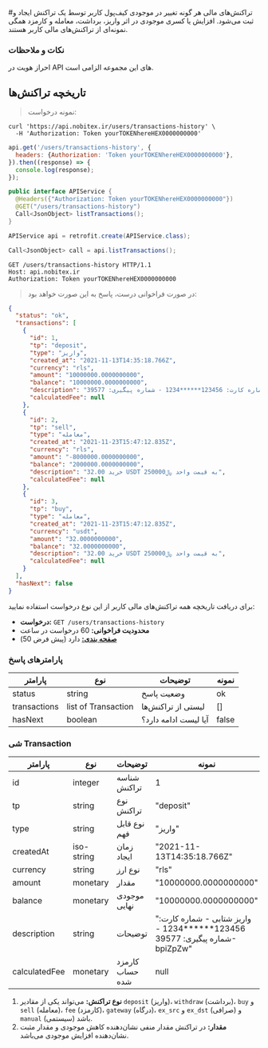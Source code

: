 #تراکنش‌های مالی
هر گونه تغییر در موجودی کیف‌پول کاربر توسط یک تراکنش ایجاد و ثبت می‌شود. افزایش یا کسری موجودی در اثر واریز، برداشت، معامله و کارمزد همگی نمونه‌ای از تراکنش‌های مالی کاربر هستند.


### نکات و ملاحظات
احراز هویت در API های این مجموعه الزامی است.


## تاریخچه تراکنش‌ها

>نمونه درخواست:

```shell
curl 'https://api.nobitex.ir/users/transactions-history' \
  -H 'Authorization: Token yourTOKENhereHEX0000000000'
```

```javascript
api.get('/users/transactions-history', {
  headers: {Authorization: 'Token yourTOKENhereHEX0000000000'},
}).then((response) => {
  console.log(response);
});
```

```java
public interface APIService {
  @Headers({"Authorization: Token yourTOKENhereHEX0000000000"})
  @GET("/users/transactions-history")
  Call<JsonObject> listTransactions();
}

APIService api = retrofit.create(APIService.class);

Call<JsonObject> call = api.listTransactions();
```

```plaintext
GET /users/transactions-history HTTP/1.1
Host: api.nobitex.ir
Authorization: Token yourTOKENhereHEX0000000000
```

> در صورت فراخوانی درست، پاسخ به این صورت خواهد بود:

```json
{
  "status": "ok",
  "transactions": [
    {
      "id": 1,
      "tp": "deposit",
      "type": "واریز",
      "created_at": "2021-11-13T14:35:18.766Z",
      "currency": "rls",
      "amount": "10000000.0000000000",
      "balance": "10000000.0000000000",
      "description": "واریز شتابی - شماره کارت: 123456******1234 - شماره پیگیری: 39577-bpiZpZw",
      "calculatedFee": null
    },
    {
      "id": 2,
      "tp": "sell",
      "type": "معامله",
      "created_at": "2021-11-23T15:47:12.835Z",
      "currency": "rls",
      "amount": "-8000000.0000000000",
      "balance": "2000000.0000000000",
      "description": "خرید 32.00 USDT به قیمت واحد ﷼250000",
      "calculatedFee": null
    },
    {
      "id": 3,
      "tp": "buy",
      "type": "معامله",
      "created_at": "2021-11-23T15:47:12.835Z",
      "currency": "usdt",
      "amount": "32.0000000000",
      "balance": "32.0000000000",
      "description": "خرید 32.00 USDT به قیمت واحد ﷼250000",
      "calculatedFee": null
    }
  ],
  "hasNext": false
}
```

برای دریافت تاریخچه همه تراکنش‌های مالی کاربر از این نوع درخواست استفاده نمایید:

* **درخواست:** `GET /users/transactions-history`
* **محدودیت فراخوانی:** 60 درخواست در ساعت
* **<a href="/#pagination">صفحه بندی:</a>** دارد (پیش فرض 50)


### پارامترهای پاسخ

پارامتر | نوع | توضیحات | نمونه
------- | ---- | --------- | ---------
status | string | وضعیت پاسخ | ok
transactions | list of Transaction | لیستی از تراکنش‌ها | []
hasNext | boolean | آیا لیست ادامه دارد؟ | false


### شی Transaction

پارامتر | نوع | توضیحات | نمونه
------- | ---- | --------- | ---------
id | integer | شناسه تراکنش | 1
tp | string | نوع تراکنش | "deposit"
type | string | نوع قابل فهم | "واریز"
createdAt | iso-string | زمان ایجاد | "2021-11-13T14:35:18.766Z"
currency | string | نوع ارز | "rls"
amount | monetary | مقدار | "10000000.0000000000"
balance | monetary | موجودی نهایی | "10000000.0000000000"
description | string | توضیحات | "واریز شتابی - شماره کارت: 123456******1234 - شماره پیگیری: 39577-bpiZpZw"
calculatedFee | monetary | کارمزد حساب شده | null

1. **نوع تراکنش:** می‌تواند یکی از مقادیر `deposit` (واریز)، `withdraw` (برداشت)، `buy` و `sell` (معامله)، `fee` (کارمزد)، `gateway` (درگاه)، `ex_src` و `ex_dst` (صرافی) و `manual` (سیستمی) باشد.
2. **مقدار:** در تراکنش مقدار منفی نشان‌دهنده کاهش موجودی و مقدار مثبت نشان‌دهنده افزایش موجودی می‌باشد.
